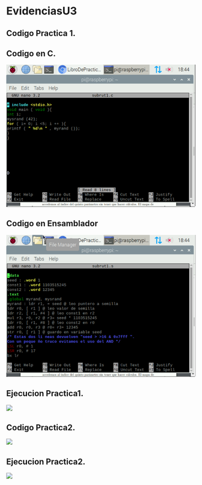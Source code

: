 # EvidenciasU3

## Codigo Practica 1.
## Codigo en C.
![](/codigo5.png)
## Codigo en Ensamblador
![](/codigo6.png)

## Ejecucion Practica1.
![](/codigo2.png)

## Codigo Practica2.
![](/codigo3.png)

## Ejecucion Practica2.
![](/codigo4.png)

